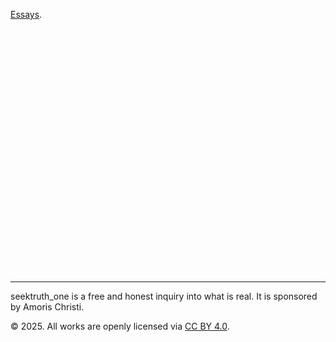 [Essays](./essays.html).

<br><br><br><br><br><br><br><br><br><br><br><br><br><br><br><br><br><br><br><br><br><br><br>
* * *
seektruth_one is a free and honest inquiry into what is real. It is sponsored by Amoris Christi.

© 2025. All works are openly licensed via [CC BY 4.0](http://creativecommons.org/licenses/by/4.0/).